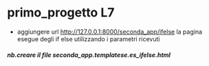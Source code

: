 # primo_progetto L7
 - aggiungere url 
 http://127.0.0.1:8000/seconda_app/ifelse
 la pagina esegue degli if else utilizzando i parametri ricevuti
 
 ##### nb.creare il file seconda_app.templatese.es_ifelse.html 
 